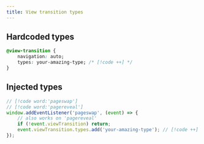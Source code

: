 ```yaml
---
title: View transition types
---
```


## Hardcoded types

```css
@view-transition {
	navigation: auto;
	types: your-amazing-type; /* [!code ++] */
}
```

## Injected types

```js
// [!code word:'pageswap']
// [!code word:'pagereveal']
window.addEventListener('pageswap', (event) => {
	// also works on 'pagereveal'
	if (!event.viewTransition) return;
	event.viewTransition.types.add('your-amazing-type'); // [!code ++]
});
```
